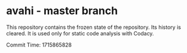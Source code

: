# avahi - master branch

This repository contains the frozen state of the repository.
Its history is cleared. It is used only for static code
analysis with Codacy.

Commit Time: 1715865828